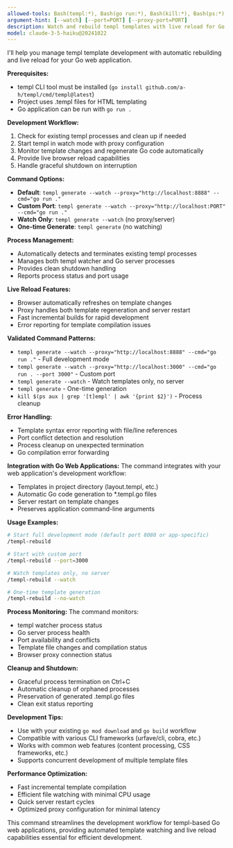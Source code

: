 ```yaml
---
allowed-tools: Bash(templ:*), Bash(go run:*), Bash(kill:*), Bash(ps:*), Bash(lsof:*), Bash(pkill:*), TodoWrite
argument-hint: [--watch] [--port=PORT] [--proxy-port=PORT]
description: Watch and rebuild templ templates with live reload for Go web applications
model: claude-3-5-haiku@20241022
---
```


I'll help you manage templ template development with automatic rebuilding and
live reload for your Go web application.

**Prerequisites:**
- templ CLI tool must be installed (`go install github.com/a-h/templ/cmd/templ@latest`)
- Project uses .templ files for HTML templating
- Go application can be run with `go run .`

**Development Workflow:**
1. Check for existing templ processes and clean up if needed
2. Start templ in watch mode with proxy configuration
3. Monitor template changes and regenerate Go code automatically
4. Provide live browser reload capabilities
5. Handle graceful shutdown on interruption

**Command Options:**
- **Default**: `templ generate --watch --proxy="http://localhost:8888" --cmd="go run ."`
- **Custom Port**: `templ generate --watch --proxy="http://localhost:PORT" --cmd="go run ."`
- **Watch Only**: `templ generate --watch` (no proxy/server)
- **One-time Generate**: `templ generate` (no watching)

**Process Management:**
- Automatically detects and terminates existing templ processes
- Manages both templ watcher and Go server processes
- Provides clean shutdown handling
- Reports process status and port usage

**Live Reload Features:**
- Browser automatically refreshes on template changes
- Proxy handles both template regeneration and server restart
- Fast incremental builds for rapid development
- Error reporting for template compilation issues

**Validated Command Patterns:**
- `templ generate --watch --proxy="http://localhost:8888" --cmd="go run ."` - Full development mode
- `templ generate --watch --proxy="http://localhost:3000" --cmd="go run . --port 3000"` - Custom port
- `templ generate --watch` - Watch templates only, no server
- `templ generate` - One-time generation
- `kill $(ps aux | grep '[t]empl' | awk '{print $2}')` - Process cleanup

**Error Handling:**
- Template syntax error reporting with file/line references
- Port conflict detection and resolution
- Process cleanup on unexpected termination
- Go compilation error forwarding

**Integration with Go Web Applications:**
The command integrates with your web application's development workflow:
- Templates in project directory (layout.templ, etc.)
- Automatic Go code generation to *.templ.go files
- Server restart on template changes
- Preserves application command-line arguments

**Usage Examples:**

```bash
# Start full development mode (default port 8080 or app-specific)
/templ-rebuild

# Start with custom port
/templ-rebuild --port=3000

# Watch templates only, no server
/templ-rebuild --watch

# One-time template generation
/templ-rebuild --no-watch
```

**Process Monitoring:**
The command monitors:
- templ watcher process status
- Go server process health
- Port availability and conflicts
- Template file changes and compilation status
- Browser proxy connection status

**Cleanup and Shutdown:**
- Graceful process termination on Ctrl+C
- Automatic cleanup of orphaned processes
- Preservation of generated .templ.go files
- Clean exit status reporting

**Development Tips:**
- Use with your existing `go mod download` and `go build` workflow
- Compatible with various CLI frameworks (urfave/cli, cobra, etc.)
- Works with common web features (content processing, CSS frameworks, etc.)
- Supports concurrent development of multiple template files

**Performance Optimization:**
- Fast incremental template compilation
- Efficient file watching with minimal CPU usage
- Quick server restart cycles
- Optimized proxy configuration for minimal latency

This command streamlines the development workflow for templ-based Go web applications, providing automated template watching and live reload capabilities essential for efficient development.
